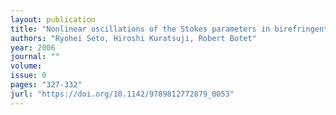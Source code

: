 ```yaml
---
layout: publication
title: "Nonlinear oscillations of the Stokes parameters in birefringent media"
authors: "Ryohei Seto, Hiroshi Kuratsuji, Robert Botet"
year: 2006
journal: ""
volume: 
issue: 0
pages: "327-332"
jurl: "https://doi.org/10.1142/9789812772879_0053"
---
```

